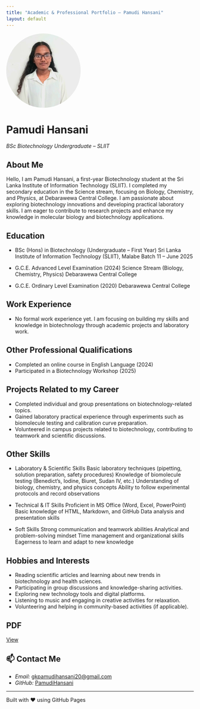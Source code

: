 ```yaml
---
title: "Academic & Professional Portfolio – Pamudi Hansani"
layout: default
---
```


<img src="/WhatsApp Image 2025-09-30 at 14.42.47_215fc5db.jpg" alt="My Photo" style="border-radius: 50%; width: 200px; height: 200px; object-fit: cover;">

# Pamudi Hansani
*BSc Biotechnology Undergraduate – SLIIT*

##  About Me
Hello, I am Pamudi Hansani, a first-year Biotechnology student at the Sri Lanka Institute of Information Technology (SLIIT). I completed my secondary education in the Science stream, focusing on Biology, Chemistry, and Physics, at Debarawewa Central College. I am passionate about exploring biotechnology innovations and developing practical laboratory skills. I am eager to contribute to research projects and enhance my knowledge in molecular biology and biotechnology applications.


##  Education
- BSc (Hons) in Biotechnology (Undergraduate – First Year)
  Sri Lanka Institute of Information Technology (SLIIT), Malabe
  Batch 11 – June 2025

- G.C.E. Advanced Level Examination (2024)
  Science Stream (Biology, Chemistry, Physics)
  Debarawewa Central College
  
- G.C.E. Ordinary Level Examination (2020)
  Debarawewa Central College
  

## Work Experience
- No formal work experience yet. I am focusing on building my skills and knowledge in biotechnology through academic projects and laboratory work.

## Other Professional Qualifications
- Completed an online course in English Language (2024)
- Participated in a Biotechnology Workshop (2025)


## Projects Related to my Career
- Completed individual and group presentations on biotechnology-related topics.
- Gained laboratory practical experience through experiments such as biomolecule testing and calibration curve preparation.
- Volunteered in campus projects related to biotechnology, contributing to teamwork and scientific discussions.


## Other Skills
- Laboratory & Scientific Skills
    Basic laboratory techniques (pipetting, solution preparation, safety procedures)
    Knowledge of biomolecule testing (Benedict’s, Iodine, Biuret, Sudan IV, etc.)
    Understanding of biology, chemistry, and physics concepts
    Ability to follow experimental protocols and record observations

- Technical & IT Skills
    Proficient in MS Office (Word, Excel, PowerPoint)
    Basic knowledge of HTML, Markdown, and GitHub
    Data analysis and presentation skills

- Soft Skills
    Strong communication and teamwork abilities
    Analytical and problem-solving mindset
    Time management and organizational skills
    Eagerness to learn and adapt to new knowledge


## Hobbies and Interests
- Reading scientific articles and learning about new trends in biotechnology and health sciences.
- Participating in group discussions and knowledge-sharing activities.
- Exploring new technology tools and digital platforms.
- Listening to music and engaging in creative activities for relaxation.
- Volunteering and helping in community-based activities (if applicable).

## PDF
<a href="Job CV.pdf"> View </a>


## 📫 Contact Me
- *Email:* gkpamudihansani20@gmail.com
- *GitHub:* [PamudiHansani](https://github.com/PamudiHansani)

---
Built with ❤ using GitHub Pages
